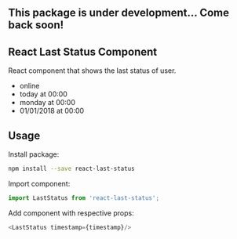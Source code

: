 ## This package is under development... Come back soon!

## React Last Status Component

React component that shows the last status of user.

- online
- today at 00:00
- monday at 00:00
- 01/01/2018 at 00:00

## Usage

Install package:
```sh
npm install --save react-last-status
```

Import component:
```js
import LastStatus from 'react-last-status';
```

Add component with respective props:
```js
<LastStatus timestamp={timestamp}/>
```
